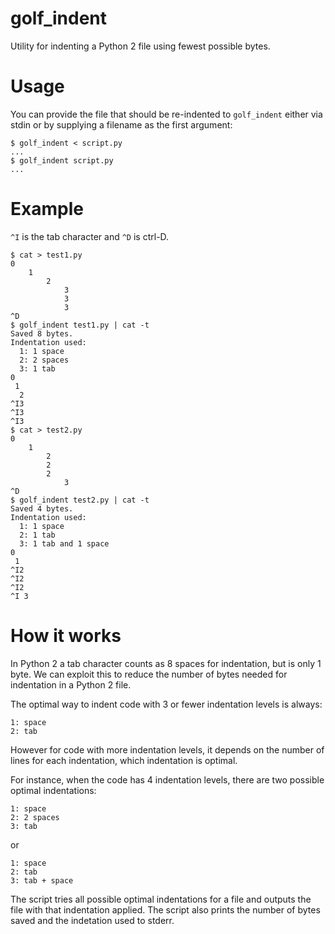 # golf_indent

Utility for indenting a Python 2 file using fewest possible bytes.

Usage
==

You can provide the file that should be re-indented to `golf_indent` either via stdin or by supplying a filename as the first argument:

```
$ golf_indent < script.py
...
$ golf_indent script.py
...
```

Example
==

`^I` is the tab character and `^D` is ctrl-D.

```
$ cat > test1.py
0
	1
		2
			3
			3
			3
^D
$ golf_indent test1.py | cat -t
Saved 8 bytes.
Indentation used:
  1: 1 space
  2: 2 spaces
  3: 1 tab
0
 1
  2
^I3
^I3
^I3
$ cat > test2.py
0
	1
		2
		2
		2
			3
^D
$ golf_indent test2.py | cat -t
Saved 4 bytes.
Indentation used:
  1: 1 space
  2: 1 tab
  3: 1 tab and 1 space
0
 1
^I2
^I2
^I2
^I 3
```

How it works
==

In Python 2 a tab character counts as 8 spaces for indentation, but is only 1 byte. We can exploit this to reduce the number of bytes needed for indentation in a Python 2 file.

The optimal way to indent code with 3 or fewer indentation levels is always:

```
1: space
2: tab
```

However for code with more indentation levels, it depends on the number of lines for each indentation, which indentation is optimal.

For instance, when the code has 4 indentation levels, there are two possible optimal indentations:

```
1: space
2: 2 spaces
3: tab
```

or

```
1: space
2: tab
3: tab + space
```

The script tries all possible optimal indentations for a file and outputs the file with that indentation applied. The script also prints the number of bytes saved and the indetation used to stderr.
